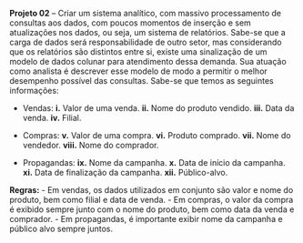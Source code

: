 **Projeto 02** – Criar um sistema analítico, com massivo processamento de consultas aos dados, com poucos momentos de inserção e sem atualizações nos dados, ou seja, um sistema de relatórios. Sabe-se que a carga de dados será responsabilidade de outro setor, mas considerando que os relatórios são distintos entre si, existe uma sinalização de um modelo de dados colunar para atendimento dessa demanda. Sua atuação como analista é descrever esse modelo de modo a permitir o melhor desempenho possível das consultas. Sabe-se que temos as seguintes informações:

  - Vendas:
    **i.** Valor de uma venda. 
    **ii.** Nome do produto vendido. 
    **iii.** Data da venda. 
    **iv.** Filial. 
    
  - Compras:
    **v.** Valor de uma compra. 
    **vi.** Produto comprado. 
    **vii.** Nome do vendedor. 
    **viii.** Nome do comprador. 
    
  - Propagandas: 
    **ix.** Nome da campanha. 
    **x.** Data de início da campanha. 
    **xi.** Data de finalização da campanha. 
    **xii.** Público-alvo. 
    
  **Regras:**
    - Em vendas, os dados utilizados em conjunto são valor e nome do produto, bem como filial e data de venda.
    - Em compras, o valor da compra é exibido sempre junto com o nome do produto, bem como data da venda e comprador.
    - Em propagandas, é importante exibir nome da campanha e público alvo sempre juntos.